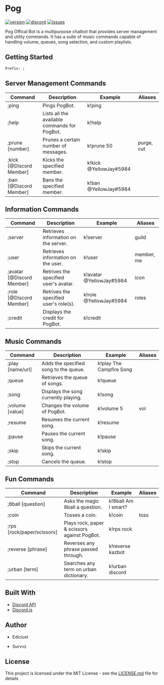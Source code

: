 # Pog

[![version](https://img.shields.io/github/package-json/v/Androz2091/ManageInvite?style=for-the-badge)](https://github.com/Androz2091/ManageInvite)
[![discord](https://img.shields.io/discord/638685268777500672?style=for-the-badge&color=7289DA&label=Discord)](https://discord.gg/v26Sqqs)
[![issues](https://img.shields.io/github/issues/Androz2091/ManageInvite?style=for-the-badge)](https://github.com/PogBotEnv/Pog/issues)


Pog Offical Bot is a multipurpose chatbot that provides server management and utility commands. It has a suite of music commands capable of handling volume, queues, song selection, and custom playlists.

## Getting Started

```
Prefix: ;
```

## Server Management Commands

| Command                  | Description                                  | Example                | Aliases     |
| ------------------------ | -------------------------------------------- | ---------------------- | ----------- |
| ;ping                   | Pings PogBot.                                | k!ping                 |             |
| ;help                   | Lists all the available commands for PogBot. | k!help                 |             |
| ;prune [number]         | Prunes a certain number of messages.         | k!prune 50             | purge, cut  |
| ;kick [@Discord Member] | Kicks the specified member.                  | k!kick @YellowJay#5984 |             |
| ;ban [@Discord Member]  | Bans the specified member.                   | k!ban @YellowJay#5984  |             |

## Information Commands

| Command                    | Description                                  | Example                  | Aliases     |
| ------------------------   | -------------------------------------------- | ------------------------ | ----------- |
| ;server                   | Retrieves information on the server.         | k!server                 | guild       |
| ;user                     | Retrieves information on the user.           | k!user                   | member, me  |
| ;avatar [@Discord Member] | Retrives the specified user's avatar.        | k!avatar @YellowJay#5984 | icon        |
| ;role [@Discord Member]   | Retrives the specified user's role(s).       | k!role @YellowJay#5984   | roles       |
| ;credit                   | Displays the credit for PogBot.              | k!credit                 |             |

## Music Commands

| Command                    | Description                                  | Example                  | Aliases     |
| -------------------------- | -------------------------------------------- | ------------------------ | ----------- |
| ;play [name/url]          | Adds the specified song to the queue.        | k!play The Campfire Song |             |
| ;queue                    | Retrieves the queue of songs.                | k!queue                  |             |
| ;song                     | Displays the song currently playing.         | k!song                   |             |
| ;volume [value]           | Changes the volume of PogBot.                | k!volume 5               | vol         |
| ;resume                   | Resumes the current song.                    | k!resume                 |             |
| ;pause                    | Pauses the current song.                     | k!pause                  |             |
| ;skip                     | Skips the current song.                      | k!skip                   |             |
| ;stop                     | Cancels the queue.                           | k!stop                   |             |

## Fun Commands

| Command                      | Description                                  | Example                  | Aliases     |
| ---------------------------- | -------------------------------------------- | ------------------------ | ----------- |
| ;8ball [question]           | Asks the magic 8ball a question.             | k!8ball Am I smart?      |             |
| ;coin                       | Tosses a coin.                               | k!coin                   | toss        |
| ;rps [rock/paper/scissors]  | Plays rock, paper & scissors against PogBot. | k!rps rock               |             |
| ;reverse [phrase]           | Reverses any phrase passed through.          | k!reverse kazbot         |             |
| ;urban [term]               | Searches any term on urban dictionary.       | k!urban discord          |             |

## Built With
- [Discord API](https://discordapp.com/developers/docs/intro)
- [Discord.js](https://discord.js.org/#/)

## Author
* Ediciust

* Survvz

## License
This project is licensed under the MIT License - see the [LICENSE.md](LICENSE.md) file for details
